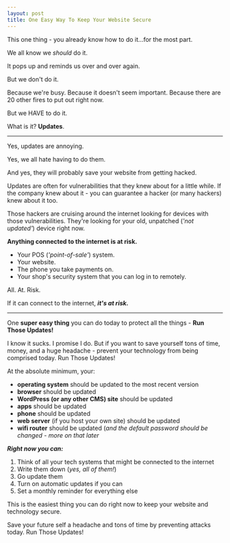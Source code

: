 ```yaml
---
layout: post
title: One Easy Way To Keep Your Website Secure
---
```


This one thing - you already know how to do it...for the most part.

We all know we _should_ do it.

It pops up and reminds us over and over again.

But we don't do it.

Because we're busy. Because it doesn't seem important. Because there are 20 other fires to put out right now.

But we HAVE to do it.

What is it? __Updates__.

<!--more-->

---

Yes, updates are annoying.

Yes, we all hate having to do them.

And yes, they will probably save your website from getting hacked.

Updates are often for vulnerabilities that they knew about for a little while. If the company knew about it - you can guarantee a hacker (or many hackers) knew about it too.

Those hackers are cruising around the internet looking for devices with those vulnerabilities. They're looking for your old, unpatched (_'not updated'_) device right now.

__Anything connected to the internet is at risk.__
- Your POS (_'point-of-sale'_) system.
- Your website.
- The phone you take payments on.
- Your shop's security system that you can log in to remotely.

All. At. Risk.

If it can connect to the internet, **_it's at risk._**

---

One __super easy thing__ you can do today to protect all the things - __Run Those Updates!__

I know it sucks. I promise I do. But if you want to save yourself tons of time, money, and a huge headache - prevent your technology from being comprised today. Run Those Updates!

At the absolute minimum, your:
- __operating system__ should be updated to the most recent version
- __browser__ should be updated
- __WordPress (or any other CMS) site__ should be updated
- __apps__ should be updated
- __phone__ should be updated
- __web server__ (if you host your own site) should be updated
- __wifi router__ should be updated (_and the default password should be changed - more on that later_

**_Right now you can:_**
1. Think of all your tech systems that might be connected to the internet
2. Write them down (_yes, all of them!_)
3. Go update them
4. Turn on automatic updates if you can
5. Set a monthly reminder for everything else

This is the easiest thing you can do right now to keep your website and technology secure.

Save your future self a headache and tons of time by preventing attacks today.
Run Those Updates!
